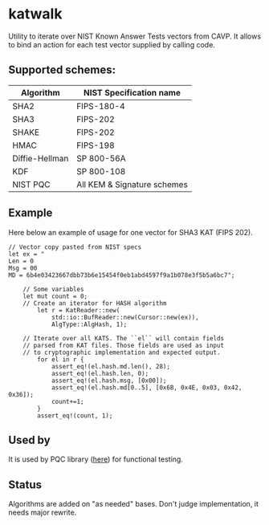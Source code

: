 # katwalk

Utility to iterate over NIST Known Answer Tests vectors from CAVP. It
allows to bind an action for each test vector supplied by calling code. 

## Supported schemes:
| Algorithm | NIST Specification name     |
|-----------|----------------------------|
| SHA2      | FIPS-180-4 |
| SHA3      | FIPS-202 |
| SHAKE     | FIPS-202 |
| HMAC      | FIPS-198 |
| Diffie-Hellman | SP 800-56A |
| KDF | SP 800-108 |
| NIST PQC  | All KEM & Signature schemes  |

## Example
Here below an example of usage for one vector for SHA3 KAT (FIPS 202).
```
// Vector copy pasted from NIST specs
let ex = "
Len = 0
Msg = 00
MD = 6b4e03423667dbb73b6e15454f0eb1abd4597f9a1b078e3f5b5a6bc7";

    // Some variables
    let mut count = 0;
    // Create an iterator for HASH algorithm
		let r = KatReader::new(
			std::io::BufReader::new(Cursor::new(ex)),
			AlgType::AlgHash, 1);
		
    // Iterate over all KATS. The ``el`` will contain fields
    // parsed from KAT files. Those fields are used as input
    // to cryptographic implementation and expected output.
		for el in r {
			assert_eq!(el.hash.md.len(), 28);
			assert_eq!(el.hash.len, 0);
			assert_eq!(el.hash.msg, [0x00]);
			assert_eq!(el.hash.md[0..5], [0x6B, 0x4E, 0x03, 0x42, 0x36]);
			count+=1;
		}
		assert_eq!(count, 1);
```

## Used by
It is used by PQC library ([here](https://github.com/kriskwiatkowski/pqc/blob/main/test/katrunner/src/main.rs)) for functional testing.

## Status
Algorithms are added on "as needed" bases. Don't judge implementation, it needs major rewrite.
